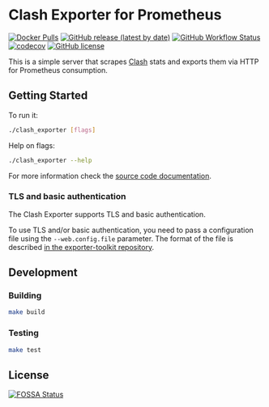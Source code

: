 # Clash Exporter for Prometheus

[![Docker Pulls](https://img.shields.io/docker/pulls/elonzh/clash_exporter?style=flat-square)](https://hub.docker.com/r/elonzh/clash_exporter)
[![GitHub release (latest by date)](https://img.shields.io/github/v/release/elonzh/clash_exporter?style=flat-square)](https://github.com/elonzh/clash_exporter/releases)
[![GitHub Workflow Status](https://img.shields.io/github/workflow/status/elonzh/clash_exporter/release?style=flat-square)](https://github.com/elonzh/clash_exporter/actions)
[![codecov](https://img.shields.io/codecov/c/github/elonzh/clash_exporter?style=flat-square&token=w1ngj45JWz)](https://codecov.io/gh/elonzh/clash_exporter)
[![GitHub license](https://img.shields.io/github/license/elonzh/clash_exporter?style=flat-square)](https://github.com/elonzh/clash_exporter/blob/main/LICENSE)

This is a simple server that scrapes [Clash](https://github.com/Dreamacro/clash) stats and exports them via HTTP for
Prometheus consumption.

## Getting Started

To run it:

```bash
./clash_exporter [flags]
```

Help on flags:

```bash
./clash_exporter --help
```

For more information check the [source code documentation][gdocs].

[gdocs]: https://pkg.go.dev/github.com/elonzh/clash_exporter

### TLS and basic authentication

The Clash Exporter supports TLS and basic authentication.

To use TLS and/or basic authentication, you need to pass a configuration file
using the `--web.config.file` parameter. The format of the file is described
[in the exporter-toolkit repository](https://github.com/prometheus/exporter-toolkit/blob/master/docs/web-configuration.md).

## Development

### Building

```bash
make build
```

### Testing

```bash
make test
```

## License

[![FOSSA Status](https://app.fossa.com/api/projects/git%2Bgithub.com%2Felonzh%2Fclash_exporter.svg?type=large)](https://app.fossa.com/projects/git%2Bgithub.com%2Felonzh%2Fclash_exporter?ref=badge_large)
